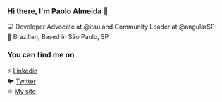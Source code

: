 ### Hi there, I'm Paolo Almeida 👋

💻 Developer Advocate at @itau and Community Leader at @angularSP <br>
🏡 Brazilian, Based in São Paulo, SP

### You can find me on

⚡ [Linkedin](https://www.linkedin.com/in/paoloalmeida/) <br>
🐦 [Twitter](https://twitter.com/paolo_almeida) <br>
⚛️ [My site](https://paoloalmeida.github.io) <br>

<!--
Here are some ideas to get you started:

- 🔭 I’m currently working on ...
- 🌱 I’m currently learning ...
- 👯 I’m looking to collaborate on ...
- 🤔 I’m looking for help with ...
- 💬 Ask me about ...
- 📫 How to reach me: ...
- 😄 Pronouns: ...
- ⚡ Fun fact: ...
-->

